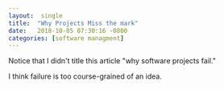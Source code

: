 ```yaml
---
layout:  single
title:  "Why Projects Miss the mark"
date:   2018-10-05 07:30:16 -0800
categories: [software managment]
---
```


Notice that I didn't title this article "why software projects fail."

I think failure is too course-grained of an idea.


